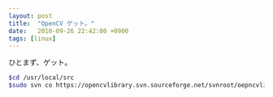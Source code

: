 ```yaml
---
layout: post
title:  "OpenCV ゲット。"
date:   2010-09-26 22:42:00 +0900
tags: [linux]
---
```

ひとまず、ゲット。

```sh
$cd /usr/local/src
$sudo svn co https://opencvlibrary.svn.sourceforge.net/svnroot/oepncvlibrary/trunk open_cv
```
